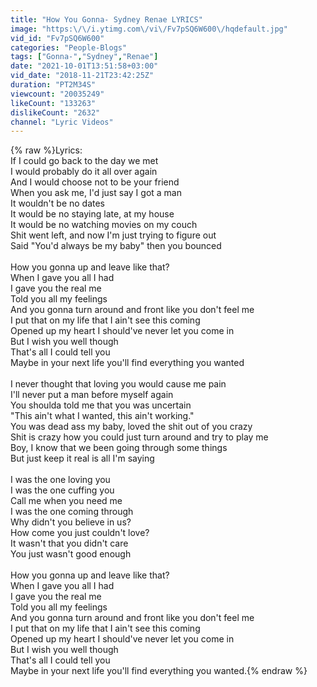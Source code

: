 ```yaml
---
title: "How You Gonna- Sydney Renae LYRICS"
image: "https:\/\/i.ytimg.com\/vi\/Fv7pSQ6W600\/hqdefault.jpg"
vid_id: "Fv7pSQ6W600"
categories: "People-Blogs"
tags: ["Gonna-","Sydney","Renae"]
date: "2021-10-01T13:51:58+03:00"
vid_date: "2018-11-21T23:42:25Z"
duration: "PT2M34S"
viewcount: "20035249"
likeCount: "133263"
dislikeCount: "2632"
channel: "Lyric Videos"
---
```

{% raw %}Lyrics:<br />If I could go back to the day we met<br />I would probably do it all over again<br />And I would choose not to be your friend<br />When you ask me, I'd just say I got a man<br />It wouldn't be no dates<br />It would be no staying late, at my house<br />It would be no watching movies on my couch<br />Shit went left, and now I'm just trying to figure out<br />Said &quot;You'd always be my baby&quot; then you bounced<br /><br />How you gonna up and leave like that?<br />When I gave you all I had<br />I gave you the real me<br />Told you all my feelings<br />And you gonna turn around and front like you don't feel me<br />I put that on my life that I ain't see this coming<br />Opened up my heart I should've never let you come in<br />But I wish you well though<br />That's all I could tell you<br />Maybe in your next life you'll find everything you wanted<br /><br />I never thought that loving you would cause me pain<br />I'll never put a man before myself again<br />You shoulda told me that you was uncertain<br />&quot;This ain't what I wanted, this ain't working.&quot;<br />You was dead ass my baby, loved the shit out of you crazy<br />Shit is crazy how you could just turn around and try to play me<br />Boy, I know that we been going through some things<br />But just keep it real is all I'm saying <br /><br />I was the one loving you<br />I was the one cuffing you<br />Call me when you need me<br />I was the one coming through<br />Why didn't you believe in us?<br />How come you just couldn't love?<br />It wasn't that you didn't care<br />You just wasn't good enough<br /><br />How you gonna up and leave like that?<br />When I gave you all I had<br />I gave you the real me<br />Told you all my feelings<br />And you gonna turn around and front like you don't feel me<br />I put that on my life that I ain't see this coming<br />Opened up my heart I should've never let you come in<br />But I wish you well though<br />That's all I could tell you<br />Maybe in your next life you'll find everything you wanted.{% endraw %}

